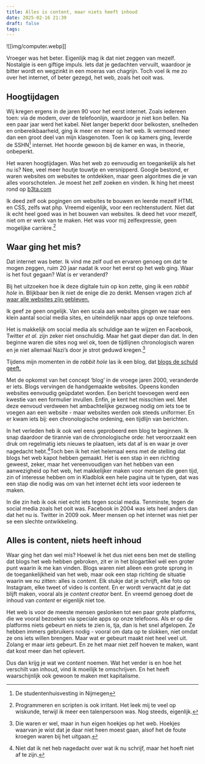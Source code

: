 ```yaml
---
title: Alles is content, maar niets heeft inhoud
date: 2025-02-16 21:39
draft: false
tags:
---
```

![[img/computer.webp]]

Vroeger was het beter. Eigenlijk mag ik dat niet zeggen van mezelf. Nostalgie is een giftige impuls. Iets dat je gedachten vervuilt, waardoor je bitter wordt en wegzinkt in een moeras van chagrijn. Toch voel ik me zo over het internet, of beter gezegd, het web, zoals het ooit was.

## Hoogtijdagen

Wij kregen ergens in de jaren 90 voor het eerst internet. Zoals iedereen toen: via de modem, over de telefoonlijn, waardoor je niet kon bellen. Na een paar jaar werd het kabel. Niet langer beperkt door belkosten, snelheden en onbereikbaarheid, ging ik meer en meer op het web. Ik vermoed meer dan een groot deel van mijn klasgenoten. Toen ik op kamers ging, leverde de SSHN[^1] internet. Het hoorde gewoon bij de kamer en was, in theorie, onbeperkt.

Het waren hoogtijdagen. Was het web zo eenvoudig en toegankelijk als het nu is? Nee, veel meer houtje touwtje en versnipperd. Google bestond, er waren websites om websites te ontdekken, maar geen algoritmes die je van alles voorschotelen. Je moest het zelf zoeken en vinden. Ik hing het meest rond op [b3ta.com](https://b3ta.com/)

Ik deed zelf ook pogingen om websites te bouwen en leerde mezelf HTML en CSS, zelfs wat php. Vreemd eigenlijk, voor een rechtenstudent. Niet dat ik echt heel goed was in het bouwen van websites. Ik deed het voor mezelf, niet om er werk van te maken. Het was voor mij zelfexpressie, geen mogelijke carrière.[^2]

## Waar ging het mis?

Dat internet was beter. Ik vind me zelf oud en ervaren genoeg om dat te mogen zeggen, ruim 20 jaar nadat ik voor het eerst op het web ging. Waar is het fout gegaan? Wat is er veranderd?

Bij het uitzoeken hoe ik deze digitale tuin op kon zette, ging ik een _rabbit hole_ in. Blijkbaar ben ik niet de enige die zo denkt. Mensen vragen zich af [waar alle websites zijn gebleven.](https://www.fromjason.xyz/p/notebook/where-have-all-the-websites-gone/)

Ik geef ze geen ongelijk. Van een scala aan websites gingen we naar een klein aantal social media sites, en uiteindelijk naar apps op onze telefoons.

Het is makkelijk om social media als schuldige aan te wijzen en Facebook, Twitter _et al._ zijn zeker niet onschuldig. Maar het gaat dieper dan dat. In den beginne waren die sites nog wel ok, toen de tijdlijnen chronologisch waren en je niet allemaal Nazi’s door je strot geduwd kregen.[^3]

Tijdens mijn momenten in de _rabbit hole_ las ik een blog, dat [blogs de schuld geeft.](https://stackingthebricks.com/how-blogs-broke-the-web/)

Met de opkomst van het concept ‘blog’ in de vroege jaren 2000, veranderde er iets. Blogs vervingen de handgemaakte websites. Opeens konden websites eenvoudig geüpdatet worden. Een bericht toevoegen werd een kwestie van een formulier invullen. Enfin, je kent het misschien wel. Met deze eenvoud verdween het ambachtelijke gezwoeg nodig om iets toe te voegen aan een website - maar websites werden ook steeds uniformer. En er kwam iets bij: een chronologische ordening, een tijdlijn van berichten.

In het verleden heb ik ook wel eens geprobeerd een blog te beginnen. Ik snap daardoor de tirannie van de chronologische orde: het veroorzaakt een druk om regelmatig iets nieuws te plaatsen, iets dat af is en waar je over nagedacht hebt.[^4]Toch ben ik het niet helemaal eens met de stelling dat blogs het web kapot hebben gemaakt. Het is een stap in een richting geweest, zeker, maar het vereenvoudigen van het hebben van een aanwezigheid op het web, het makkelijker maken voor mensen die geen tijd, zin of interesse hebben om in Kladblok een hele pagina uit te typen, dat was een stap die nodig was om van het internet écht iets voor iedereen te maken.

In die zin heb ik ook niet echt iets tegen social media. Tenminste, tegen de social media zoals het ooit was. Facebook in 2004 was iets heel anders dan dat het nu is. Twitter in 2009 ook. Meer mensen op het internet was niet per se een slechte ontwikkeling.

## Alles is content, niets heeft inhoud

Waar ging het dan wel mis? Hoewel ik het dus niet eens ben met de stelling dat blogs het web hebben gebroken, zit er in het blogartikel wél een groter punt waarin ik me kan vinden. Blogs waren niet alleen een grote sprong in de toegankelijkheid van het web, maar ook een stap richting de situatie waarin we nu zitten: alles is _content_. Elk stukje dat je schrijft, elke foto op Instagram, elke tweet of video is content. En er wordt verwacht dat je dat blijft maken, vooral als je _content creator_ bent. En vreemd genoeg doet de inhoud van _content_ er eigenlijk niet toe.

Het web is voor de meeste mensen geslonken tot een paar grote platforms, die we vooral bezoeken via speciale apps op onze telefoons. Als er op die platforms niets gebeurt en niets te zien is, tja, dan is het snel afgelopen. Ze hebben immers gebruikers nodig - vooral om data op te slokken, niet omdat ze ons iets willen brengen. Maar wat er gebeurt maakt niet heel veel uit. Zolang er maar _iets_ gebeurt. En ze het maar niet zelf hoeven te maken, want dat kost meer dan het oplevert.

Dus dan krijg je wat we _content_ noemen. Wat het verder is en hoe het verschilt van inhoud, vind ik moeilijk te omschrijven. En het heeft waarschijnlijk ook gewoon te maken met kapitalisme.

[^1]: De studentenhuisvesting in Nijmegen

[^2]: Programmeren en scripten is ook irritant. Het leek mij te veel op wiskunde, terwijl ik meer een talenpersoon was. Nog steeds, eigenlijk.

[^3]: Die waren er wel, maar in hun eigen hoekjes op het web. Hoekjes waarvan je wist dat je daar niet heen moest gaan, alsof het de foute kroegen waren bij het uitgaan.

[^4]: Niet dat ik net heb nagedacht over wat ik nu schrijf, maar het hoeft niet af te zijn.
